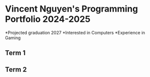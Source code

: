 # Vincent Nguyen's Programming Portfolio 2024-2025
*Projected graduation 2027
*Interested in Computers
*Experience in Gaming

## Term 1

## Term 2
